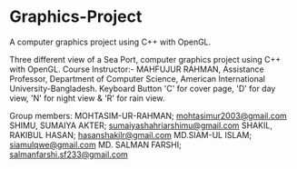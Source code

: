 # Graphics-Project
A computer graphics project using C++ with OpenGL.

Three different view of a Sea Port, computer graphics project using C++ with OpenGL. Course Instructor:-  MAHFUJUR RAHMAN, Assistance Professor, Department of Computer Science, American International University-Bangladesh.
Keyboard Button 'C' for cover page, 'D' for day view, 'N' for night view & 'R' for rain view. 

Group members:
MOHTASIM-UR-RAHMAN; mohtasimur2003@gmail.com
SHIMU, SUMAIYA AKTER;  sumaiyashahriarshimu@gmail.com
SHAKIL, RAKIBUL HASAN; hasanshakilr@gmail.com
MD.SIAM-UL ISLAM; siamulqwe@gmail.com
MD. SALMAN FARSHI; salmanfarshi.sf233@gmail.com
